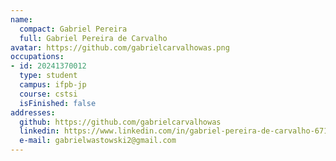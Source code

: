 ```yaml
---
name:
  compact: Gabriel Pereira
  full: Gabriel Pereira de Carvalho
avatar: https://github.com/gabrielcarvalhowas.png
occupations:
- id: 20241370012
  type: student
  campus: ifpb-jp
  course: cstsi
  isFinished: false
addresses:
  github: https://github.com/gabrielcarvalhowas
  linkedin: https://www.linkedin.com/in/gabriel-pereira-de-carvalho-6710802ab/
  e-mail: gabrielwastowski2@gmail.com
---
```

